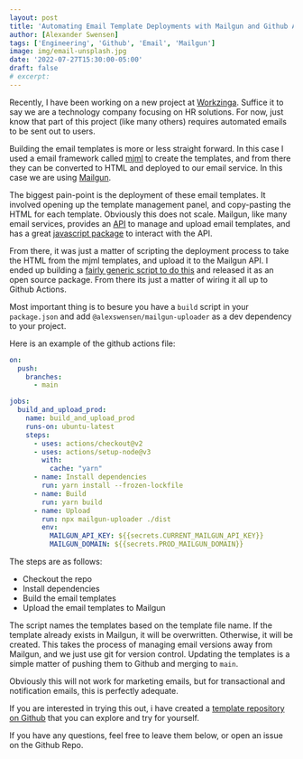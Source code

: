 ```yaml
---
layout: post
title: 'Automating Email Template Deployments with Mailgun and Github Actions'
author: [Alexander Swensen]
tags: ['Engineering', 'Github', 'Email', 'Mailgun']
image: img/email-unsplash.jpg
date: '2022-07-27T15:30:00-05:00'
draft: false
# excerpt: 
---
```


Recently, I have been working on a new project at [Workzinga](https://workzinga.com/). Suffice it to say we are a technology company focusing on HR solutions.
For now, just know that part of this project (like many others) requires automated emails to be sent out to users.

Building the email templates is more or less straight forward. In this case I used a email framework called [mjml](https://mjml.io/) 
to create the templates, and from there they can be converted to HTML and deployed to our email service. In this case we are using [Mailgun](https://mailgun.com/).

The biggest pain-point is the deployment of these email templates. It involved opening up the template management panel, and copy-pasting the HTML for each template. Obviously this does not scale.
Mailgun, like many email services, provides an [API](https://documentation.mailgun.com/en/latest/api_reference.html) to manage and upload email templates, and has a great [javascript package](https://www.npmjs.com/package/mailgun.js) to interact with the API.

From there, it was just a matter of scripting the deployment process to take the HTML from the mjml templates, and upload it to the Mailgun API. I ended up building a [fairly generic script to do this](https://github.com/AlexSwensen/mailgun-uploader) and released it as an open source package. From there its just a matter of wiring it all up to Github Actions.

Most important thing is to besure you have a `build` script in your `package.json` and add `@alexswensen/mailgun-uploader` as a dev dependency to your project.

Here is an example of the github actions file:

```yaml
on:
  push:
    branches:
      - main

jobs:
  build_and_upload_prod:
    name: build_and_upload_prod
    runs-on: ubuntu-latest
    steps:
      - uses: actions/checkout@v2
      - uses: actions/setup-node@v3
        with:
          cache: "yarn"
      - name: Install dependencies
        run: yarn install --frozen-lockfile
      - name: Build
        run: yarn build
      - name: Upload
        run: npx mailgun-uploader ./dist
        env:
          MAILGUN_API_KEY: ${{secrets.CURRENT_MAILGUN_API_KEY}}
          MAILGUN_DOMAIN: ${{secrets.PROD_MAILGUN_DOMAIN}}
```

The steps are as follows:
- Checkout the repo
- Install dependencies
- Build the email templates
- Upload the email templates to Mailgun

The script names the templates based on the template file name. If the template already exists in Mailgun, it will be overwritten. Otherwise, it will be created.
This takes the process of managing email versions away from Mailgun, and we just use git for version control. Updating the templates is a simple matter of pushing them to Github and merging to `main`.

Obviously this will not work for marketing emails, but for transactional and notification emails, this is perfectly adequate.

If you are interested in trying this out, i have created a [template repository on Github](https://github.com/AlexSwensen/mailgun-emails-template) that you can explore and try for yourself.

If you have any questions, feel free to leave them below, or open an issue on the Github Repo.
